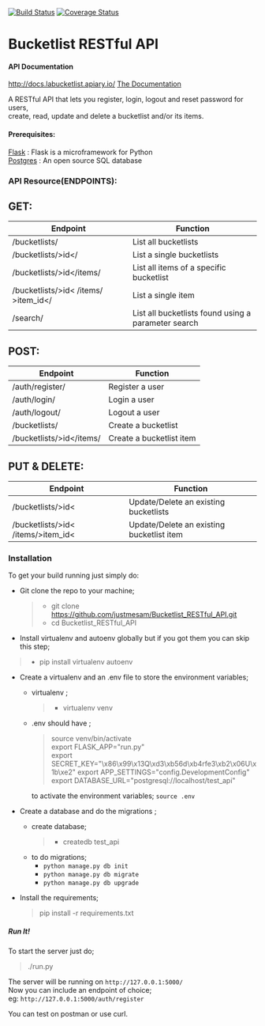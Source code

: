 [![Build Status](https://travis-ci.org/justmesam/Bucketlist_RESTful_API.svg?branch=master)](https://travis-ci.org/justmesam/Bucketlist_RESTful_API)
[![Coverage Status](https://coveralls.io/repos/github/justmesam/Bucketlist_RESTful_API/badge.svg?branch=heroku-deploy)](https://coveralls.io/github/justmesam/Bucketlist_RESTful_API?branch=heroku-deploy)
# Bucketlist RESTful API

#### API Documentation

http://docs.labucketlist.apiary.io/ [The Documentation][3]   

A RESTful API that lets you register, login, logout and reset password for users,   
 create, read, update and delete a bucketlist and/or its items.   


#### Prerequisites:

[Flask][1] : Flask is a microframework for Python  
[Postgres][2] : An open source SQL database   


### API Resource(ENDPOINTS):

## GET:

Endpoint | Function
--------- | ----------
/bucketlists/ | List all bucketlists
/bucketlists/>id</| List a single bucketlists
/bucketlists/>id</items/ | List all items of a specific bucketlist
/bucketlists/>id< /items/ >item_id</ | List a single item
/search/ | List all bucketlists found using a parameter search

## POST:

Endpoint | Function
--------- | ---------
/auth/register/ | Register a user
/auth/login/ | Login a user
/auth/logout/ | Logout a user
/bucketlists/ | Create a bucketlist
/bucketlists/>id</items/ | Create a bucketlist item

## PUT & DELETE:

Endpoint | Function
--------- | ----------
/bucketlists/>id< | Update/Delete an existing bucketlists
/bucketlists/>id< /items/>item_id< | Update/Delete an existing bucketlist item


### Installation

To get your build running just simply do:

* Git clone the repo to your machine;
  >  * git clone https://github.com/justmesam/Bucketlist_RESTful_API.git
  >  * cd Bucketlist_RESTful_API

* Install virtualenv and autoenv globally but if you got them you can skip this step;
> * pip install virtualenv autoenv

* Create a virtualenv and an .env file to store the environment variables;
    * virtualenv ;
        > *  virtualenv venv            

    * .env should have ;
        > source venv/bin/activate  
        export FLASK_APP="run.py"  
        export SECRET_KEY="\x86\x99\x13Q\xd3\xb56d\xb4rfe3\xb2\x06U\x1b\xe2"
        export APP_SETTINGS="config.DevelopmentConfig"  
        export DATABASE_URL="postgresql://localhost/test_api"    

         to activate the environment variables;  `source .env`
* Create a database and do the migrations ;   
    * create database;
      > * createdb test_api
    * to do migrations;  
       * `python manage.py db init`  
       * `python manage.py db migrate`
       * `python manage.py db upgrade`



* Install the requirements;
   > pip install -r requirements.txt

##### Run It!

To start the server just do;
> ./run.py

The server will be running on    `http://127.0.0.1:5000/`   
Now you can include an endpoint of choice;   
eg:   `http://127.0.0.1:5000/auth/register`


You can test on postman or use curl.

[1]: [http://flask.pocoo.org/]
[2]: [https://www.postgresql.org/]
[3]: [http://docs.labucketlist.apiary.io/#reference]
